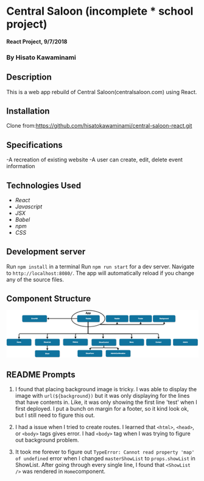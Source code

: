# Central Saloon (incomplete * school project)

#### React Project, 9/7/2018

### By Hisato Kawaminami

## Description

This is a web app rebuild of Central Saloon(centralsaloon.com) using React.


## Installation
Clone from:https://github.com/hisatokawaminami/central-saloon-react.git

## Specifications
-A recreation of existing website
-A user can create, edit, delete event information  

## Technologies Used

* _React_
* _Javascript_
* _JSX_
* _Babel_
* _npm_
* _CSS_


## Development server
Run `npm install` in a terminal
Run `npm run start` for a dev server. Navigate to `http://localhost:8080/`. The app will automatically reload if you change any of the source files.

## Component Structure
![](src/assets/images/Diagram.png)

## README Prompts
1. I found that placing background image is tricky. I was able to display the image with `url(${background})` but it was only displaying for the lines that have contents in. Like, it was only showing the first line 'test' when I first deployed. I put a bunch on margin for a footer, so it kind look ok, but I still need to figure this out.

2. I had a issue when I tried to create routes. I learned that `<html>`, `<head>`, or `<body>` tags gives error. I had `<body>` tag when I was trying to figure out background problem.

3. It took me forever to figure out `TypeError: Cannot read property 'map' of undefined` error when I changed `masterShowList` to `props.showList` in ShowList. After going through every single line, I found that `<ShowList />` was rendered in `Home`component.
